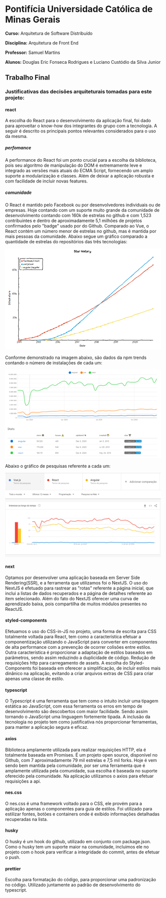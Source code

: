 # Pontifícia Universidade Católica de Minas Gerais

**Curso:** Arquitetura de Software Distribuído

**Disciplina:** Arquitetura de Front End

**Professor:** Samuel Martins

**Alunos:** Douglas Eric Fonseca Rodrigues e Luciano Custódio da Silva Junior

## Trabalho Final

### Justificativas das decisões arquiteturais tomadas para este projeto:

#### react

A escolha do React para o desenvolvimento da aplicação final, foi dado para aproveitar o know-how dos integrantes do grupo com a tecnologia. A seguir é descrito os principais pontos relevantes considerados para o uso da mesma.

##### perfomance

A performance do React foi um ponto crucial para a escolha da biblioteca, pois seu algoritmo de manipulação do DOM é extremamente leve e integrado as versões mais atuais do ECMA Script, fornecendo um amplo suporte a modularização e classes. Além de deixar a aplicação robusta e com facilidade de incluir novas features.

##### comunidade

O React é mantido pelo Facebook ou por desenvolvedores individuais ou de empresas. Hoje contando com um suporte muito grande da comunidade de desenvolvimento contando com 160k de estrelas no github e com 1,523 contribuintes e dentro de aproximadamente 5,1 milhões de projetos confirmados pelo "badge" usado por do Github. Comparado ao Vue, o React contém um número menor de estrelas no github, mas é mantida por mais pessoas da comunidade. Abaixo segue um gráfico comparado a quantidade de estrelas do repositórios das três tecnologias:

![Github Stars](https://github.com/dougefr/afe-trabalho-final/blob/master/images/starsGit.png?raw=true)

Conforme demonstrado na imagem abaixo, são dados da npm trends contando o número de instalações de cada um:

![NPM Trends](https://github.com/dougefr/afe-trabalho-final/blob/master/images/npmTrends1.png?raw=true)

Abaixo o gráfico de pesquisas referente a cada um:

![Google Trends](https://github.com/dougefr/afe-trabalho-final/blob/master/images/googleTrends.png?raw=true)

#### next

Optamos por desenvolver uma aplicação baseada em Server Side Rendering(SSR), e a ferramenta que utilizamos foi o NextJS. O uso do NextJS é efetuado para rastrear as "rotas" referente a página inicial, que inclui a listas de dados recuperados e a página de detalhes referente ao item selecionado. Além do fato do NextJS oferecer uma curva de aprendizado baixa, pois compartilha de muitos módulos presentes no ReactJS.

#### styled-components

Efetuamos o uso do CSS-in-JS no projeto, uma forma de escrita para CSS totalmente voltada para React, tem como a característica efetuar a componentização utilizando o JavaScript para converter em componentes de alta performance com a prevenção de ocorrer colisões entre estilos. Outra característica é proporcionar a adaptação de estilos baseados em parâmetros, sendo assim reduzindo a duplicidade de código. Redução de requisições http para carregamento de assets. A escolha do Styled-Components foi baseada em oferecer a simplificação, de incluir estilos mais dinânico na aplicação, evitando a criar arquivos extras de CSS para criar apenas uma classe de estilo.

#### typescript

O Typescript é uma ferramenta que tem como o intuito incluir uma tipagem estática ao JavaScript, com essa ferramenta os erros em tempo de desenvolvimento são descobertos com maior facilidade. Sendo assim tornando o JavaScript uma linguagem fortemente tipada. A inclusão da tecnologia no projeto tem como justificativa nós proporcionar ferramentas, para manter a aplicação segura e eficaz.

#### axios

Biblioteca amplamente utilizada para realizar requisições HTTP, ela é totalmente baseada em Promises. É um projeto open source, disponível no Github, com 7 aproximadamente 79 mil estrelas e 7,5 mil forks. Hoje é vem sendo bem mantida pela comunidade, por ser uma ferramenta que é amplamente utilizada pela comunidade, sua escolha é baseada no suporte oferecido pela comunidade. Na aplicação utilizamos o axios para efetuar requisições a api.

#### nes.css

O nes.css é uma framework voltado para o CSS, ele provém para a aplicação apenas o componentes para guia de estilos. Foi utilizado para estilizar fontes, botões e containers onde é exibido informações detalhadas recuperadas na lista.

#### husky

O husky é um hook do github, utilizado em conjunto com package.json. Como o husky tem um suporte maior na comunidade, incluimos ele no projeto com o hook para verificar a integridade do commit, antes de efetuar o push.

#### prettier

Escolha para formatação do código, para proporcionar uma padronização no código. Utilizado juntamente ao padrão de desenvolvimento do typescript.
